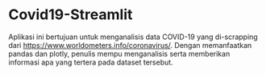 # Covid19-Streamlit

Aplikasi ini bertujuan untuk menganalisis data COVID-19 yang di-scrapping dari https://www.worldometers.info/coronavirus/. Dengan memanfaatkan pandas dan plotly, penulis mempu menganalisis serta memberikan informasi apa yang tertera pada dataset tersebut.
